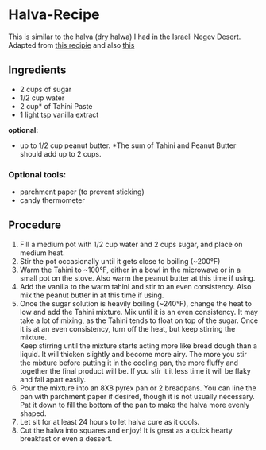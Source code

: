 # Halva-Recipe
This is similar to the halva (dry halwa) I had in the Israeli Negev Desert.  
Adapted from [this recipie](https://youtu.be/64_ckmBf01M) and also [this](https://youtu.be/sfAaV5EGfYY)

## Ingredients  
- 2 cups of sugar
- 1/2 cup water
- 2 cup* of Tahini Paste
- 1 light tsp vanilla extract  

__optional:__  
- up to 1/2 cup peanut butter. *The sum of Tahini and Peanut Butter should add up to 2 cups. 

### Optional tools:  
- parchment paper (to prevent sticking)
- candy thermometer

## Procedure
1. Fill a medium pot with 1/2 cup water and 2 cups sugar, and place on medium heat. 
2. Stir the pot occasionally until it gets close to boiling (~200°F)
3. Warm the Tahini to ~100°F, either in a bowl in the microwave or in a small pot on the stove. Also warm the peanut butter at this time if using.  
4. Add the vanilla to the warm tahini and stir to an even consistency. Also mix the peanut butter in at this time if using. 
5. Once the sugar solution is heavily boiling (~240°F), change the heat to low and add the Tahini mixture. Mix until it is an even consistency. It may take a lot of mixing, as the Tahini tends to float on top of the sugar. Once it is at an even consistency, turn off the heat, but keep stirring the mixture.  
Keep stirring until the mixture starts acting more like bread dough than a liquid. It will thicken slightly and become more airy. The more you stir the mixture before putting it in the cooling pan, the more fluffy and together the final product will be. If you stir it it less time it will be flaky and fall apart easily.  
6. Pour the mixture into an 8X8 pyrex pan or 2 breadpans. You can line the pan with parchment paper if desired, though it is not usually necessary. Pat it down to fill the bottom of the pan to make the halva more evenly shaped. 
7. Let sit for at least 24 hours to let halva cure as it cools.  
8. Cut the halva into squares and enjoy! It is great as a quick hearty breakfast or even a dessert.  

